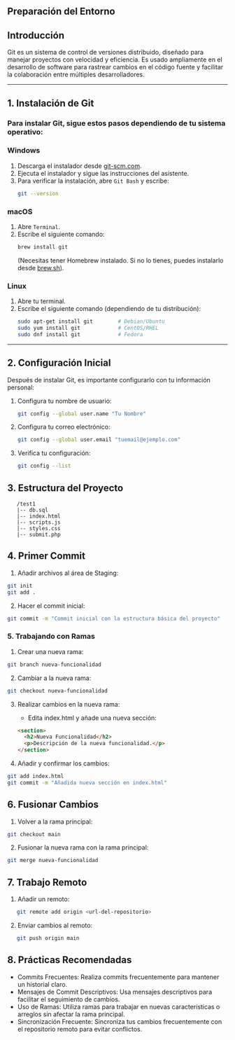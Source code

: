 ## Preparación del Entorno


## Introducción

Git es un sistema de control de versiones distribuido, diseñado para manejar proyectos con velocidad y eficiencia. Es usado ampliamente en el desarrollo de software para rastrear cambios en el código fuente y facilitar la colaboración entre múltiples desarrolladores.


---

## 1. Instalación de Git

### Para instalar Git, sigue estos pasos dependiendo de tu sistema operativo:

### Windows
1. Descarga el instalador desde [git-scm.com](https://git-scm.com/download/win).
2. Ejecuta el instalador y sigue las instrucciones del asistente.
3. Para verificar la instalación, abre `Git Bash` y escribe:
    ```bash
    git --version
    ```

### macOS
1. Abre `Terminal`.
2. Escribe el siguiente comando:
    ```bash
    brew install git
    ```
   (Necesitas tener Homebrew instalado. Si no lo tienes, puedes instalarlo desde [brew.sh](https://brew.sh/)).

### Linux
1. Abre tu terminal.
2. Escribe el siguiente comando (dependiendo de tu distribución):
    ```bash
    sudo apt-get install git        # Debian/Ubuntu
    sudo yum install git            # CentOS/RHEL
    sudo dnf install git            # Fedora
    ```

---

## 2. Configuración Inicial

Después de instalar Git, es importante configurarlo con tu información personal:

1. Configura tu nombre de usuario:
    ```bash
    git config --global user.name "Tu Nombre"
    ```

2. Configura tu correo electrónico:
    ```bash
    git config --global user.email "tuemail@ejemplo.com"
    ```

3. Verifica tu configuración:
    ```bash
    git config --list
    ```

## 3. Estructura del Proyecto
```
   /test1
   |-- db.sql
   |-- index.html
   |-- scripts.js
   |-- styles.css
   |-- submit.php
```

## 4. Primer Commit

1. Añadir archivos al área de Staging:
```bash
git init
git add .
```
2. Hacer el commit inicial:
```bash
git commit -m "Commit inicial con la estructura básica del proyecto"
```

### 5. Trabajando con Ramas

1. Crear una nueva rama:

```bash
git branch nueva-funcionalidad
```
2. Cambiar a la nueva rama:
```bash
git checkout nueva-funcionalidad
```

3. Realizar cambios en la nueva rama:
       
   - Edita index.html y añade una nueva sección:
   ```html
   <section>
     <h2>Nueva Funcionalidad</h2>
     <p>Descripción de la nueva funcionalidad.</p>
   </section>
   ```

4. Añadir y confirmar los cambios:
```bash
git add index.html
git commit -m "Añadida nueva sección en index.html"
```

## 6. Fusionar Cambios

1. Volver a la rama principal:

```bash
git checkout main
```

2. Fusionar la nueva rama con la rama principal:
```bash
git merge nueva-funcionalidad
```

## 7. Trabajo Remoto

1. Añadir un remoto:

```bash
   git remote add origin <url-del-repositorio>
```

2. Enviar cambios al remoto:
```bash
   git push origin main
```

## 8. Prácticas Recomendadas

- Commits Frecuentes: Realiza commits frecuentemente para mantener un historial claro.
- Mensajes de Commit Descriptivos: Usa mensajes descriptivos para facilitar el seguimiento de cambios.
- Uso de Ramas: Utiliza ramas para trabajar en nuevas características o arreglos sin afectar la rama principal.
- Sincronización Frecuente: Sincroniza tus cambios frecuentemente con el repositorio remoto para evitar conflictos.








